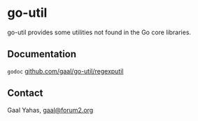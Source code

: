 go-util
=======

go-util provides some utilities not found in the Go core libraries.

Documentation
-------------

`godoc` [github.com/gaal/go-util/regexputil](http://godoc.org/github.com/gaal/go-util/regexputil)  

Contact
-------

Gaal Yahas, <gaal@forum2.org>
